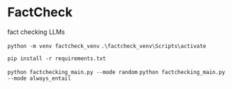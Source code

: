 # FactCheck
fact checking LLMs


``` python -m venv factcheck_venv ```
``` .\factcheck_venv\Scripts\activate ```

``` pip install -r requirements.txt ```

``` python factchecking_main.py --mode random ```
``` python factchecking_main.py --mode always_entail  ```